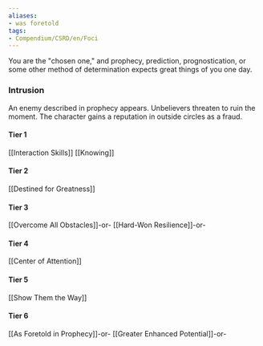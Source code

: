```yaml
---
aliases:
- was foretold
tags:
- Compendium/CSRD/en/Foci
---
```


You are the "chosen one," and prophecy, prediction, prognostication, or some other method of determination expects great things of you one day.
 ### Intrusion
An enemy described in prophecy appears. Unbelievers threaten to ruin the moment. The character gains a reputation in outside circles as a fraud.

#### Tier 1
[[Interaction Skills]]
[[Knowing]]
#### Tier 2
[[Destined for Greatness]]
#### Tier 3
[[Overcome All Obstacles]]-or-
[[Hard-Won Resilience]]-or-
#### Tier 4
[[Center of Attention]]
#### Tier 5
[[Show Them the Way]]
#### Tier 6
[[As Foretold in Prophecy]]-or-
[[Greater Enhanced Potential]]-or-
